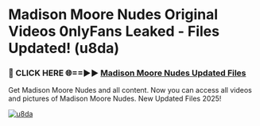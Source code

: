 # Madison Moore Nudes Original Videos 0nlyFans Leaked - Files Updated! (u8da)

<h3>🔴 CLICK HERE 🌐==►► <a href="https://tinyurl.com/4mcuefdz" rel="nofollow">Madison Moore Nudes Updated Files</a></h3>

Get Madison Moore Nudes and all content. Now you can access all videos and pictures of Madison Moore Nudes. New Updated Files 2025!

[![u8da](https://i.imgur.com/StAQSOY.gif)](https://tinyurl.com/4mcuefdz)
